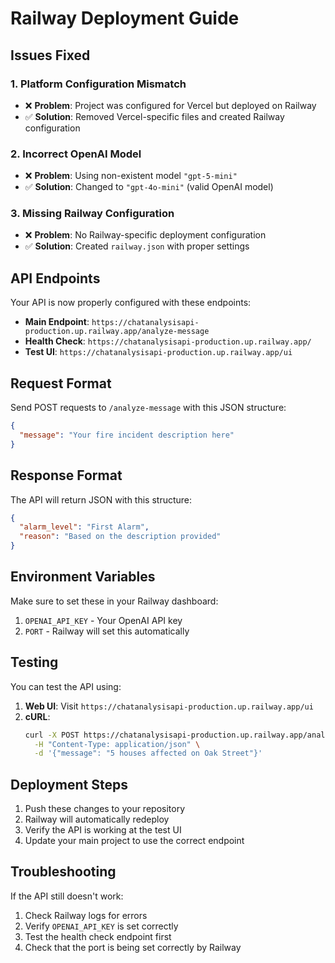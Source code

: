 # Railway Deployment Guide

## Issues Fixed

### 1. **Platform Configuration Mismatch**
- ❌ **Problem**: Project was configured for Vercel but deployed on Railway
- ✅ **Solution**: Removed Vercel-specific files and created Railway configuration

### 2. **Incorrect OpenAI Model**
- ❌ **Problem**: Using non-existent model `"gpt-5-mini"`
- ✅ **Solution**: Changed to `"gpt-4o-mini"` (valid OpenAI model)

### 3. **Missing Railway Configuration**
- ❌ **Problem**: No Railway-specific deployment configuration
- ✅ **Solution**: Created `railway.json` with proper settings

## API Endpoints

Your API is now properly configured with these endpoints:

- **Main Endpoint**: `https://chatanalysisapi-production.up.railway.app/analyze-message`
- **Health Check**: `https://chatanalysisapi-production.up.railway.app/`
- **Test UI**: `https://chatanalysisapi-production.up.railway.app/ui`

## Request Format

Send POST requests to `/analyze-message` with this JSON structure:

```json
{
  "message": "Your fire incident description here"
}
```

## Response Format

The API will return JSON with this structure:

```json
{
  "alarm_level": "First Alarm",
  "reason": "Based on the description provided"
}
```

## Environment Variables

Make sure to set these in your Railway dashboard:

1. `OPENAI_API_KEY` - Your OpenAI API key
2. `PORT` - Railway will set this automatically

## Testing

You can test the API using:

1. **Web UI**: Visit `https://chatanalysisapi-production.up.railway.app/ui`
2. **cURL**: 
   ```bash
   curl -X POST https://chatanalysisapi-production.up.railway.app/analyze-message \
     -H "Content-Type: application/json" \
     -d '{"message": "5 houses affected on Oak Street"}'
   ```

## Deployment Steps

1. Push these changes to your repository
2. Railway will automatically redeploy
3. Verify the API is working at the test UI
4. Update your main project to use the correct endpoint

## Troubleshooting

If the API still doesn't work:

1. Check Railway logs for errors
2. Verify `OPENAI_API_KEY` is set correctly
3. Test the health check endpoint first
4. Check that the port is being set correctly by Railway
